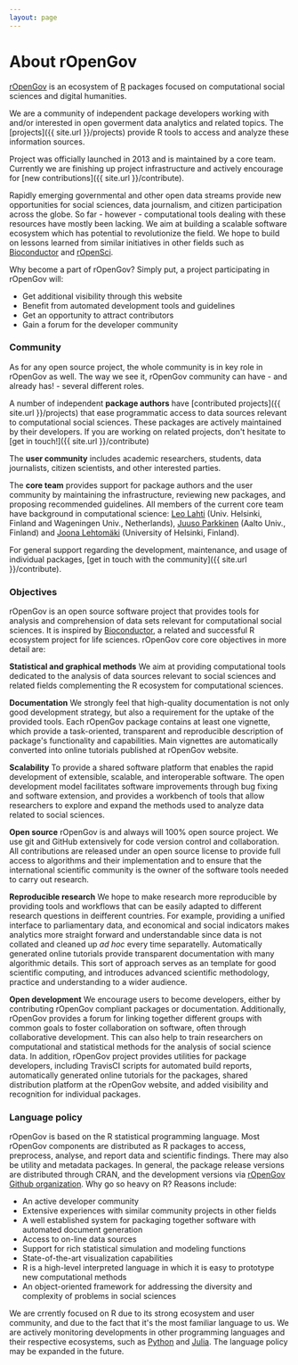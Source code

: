 ```yaml
---
layout: page
---
```


About rOpenGov
==============

[rOpenGov](http://ropengov.github.io) is an ecosystem of [R](http://cran.r-project.org/) packages focused on computational social sciences and digital humanities.

We are a community of independent package developers working with and/or interested in open goverment data analytics and related topics. The [projects]({{ site.url }}/projects) provide R tools to access and analyze these information sources. 

Project was officially launched in 2013 and is maintained by a core team. Currently we are finishing up project infrastructure and actively encourage for [new contributions]({{ site.url }}/contribute).

Rapidly emerging governmental and other open data streams provide new opportunities for social sciences, data journalism, and citizen participation across the globe. So far - however - computational tools dealing with these resources have mostly been lacking. We aim at building a scalable software ecosystem which has potential to revolutionize the field. We hope to build on lessons learned from similar initiatives in other fields such as [Bioconductor](http://www.bioconductor.org) and [rOpenSci](http://ropensci.org).

Why become a part of rOpenGov? Simply put, a project participating in rOpenGov will:
- Get additional visibility through this website 
- Benefit from automated development tools and guidelines
- Get an opportunity to attract contributors
- Gain a forum for the developer community

### Community

As for any open source project, the whole community is in key role in rOpenGov as well. The way we see it, rOpenGov community can have - and already has! - several different roles.

A number of independent **package authors** have [contributed projects]({{ site.url }}/projects) that ease programmatic access to data sources relevant to computational social sciences. These packages are actively maintained by their developers. If you are working on related projects, don't hesitate to [get in touch!]({{ site.url }}/contribute)

The **user community** includes academic researchers, students, data journalists, citizen scientists, and other interested parties.

The **core team** provides support for package authors and the user community by maintaining the infrastructure, reviewing new packages, and proposing recommended guidelines. All members of the current core team have background in computational science: [Leo Lahti](http://www.iki.fi/Leo.Lahti) (Univ. Helsinki, Finland and Wageningen Univ., Netherlands), [Juuso Parkkinen](http://ouzor.github.io/) (Aalto Univ., Finland) and [Joona Lehtomäki](https://github.com/jlehtoma) (University of Helsinki, Finland).

For general support regarding the development, maintenance, and usage of individual packages, [get in touch with the community]({{ site.url }}/contribute).

### Objectives

rOpenGov is an open source software project that provides tools for analysis and comprehension of data sets relevant for computational social sciences. It is inspired by [Bioconductor](http://bioconductor.org/about/), a related and successful R ecosystem project for life sciences. rOpenGov core core objectives in more detail are: 

**Statistical and graphical methods** We aim at providing computational tools dedicated to the analysis of data sources relevant to social sciences and related fields complementing the R ecosystem for computational sciences.

**Documentation** We strongly feel that high-quality documentation is not only good development strategy, but also a requirement for the uptake of the provided tools. Each rOpenGov package contains at least one vignette, which provide a task-oriented, transparent and reproducible description of package's functionality and capabilities. Main vignettes are automatically converted into online tutorials published at rOpenGov website.

**Scalability** To provide a shared software platform that enables the rapid development of extensible, scalable, and interoperable software. The open development model facilitates software improvements through bug fixing and software extension, and provides a workbench of tools that allow researchers to explore and expand the methods used to analyze data related to social sciences.

**Open source** rOpenGov is and always will 100% open source project. We use git and GitHub extensively for code version control and collaboration. All contributions are released under an open source license to provide full access to algorithms and their implementation and to ensure that the international scientific community is the owner of the software tools needed to carry out research.

**Reproducible research** We hope to make research more reproducible by providing tools and workflows that can be easily adapted to different research questions in deifferent countries. For example, providing a unified interface to parliamentary data, and economical and social indicators makes analytics more straight forward and understandable since data is not collated and cleaned up _ad hoc_ every time separatelly. Automatically generated online tutorials provide transparent documentation with many algorithmic details.  This sort of approach serves as an template for good scientific computing, and introduces advanced scientific methodology, practice and understanding to a wider audience.

**Open development** We encourage users to become developers, either by contributing rOpenGov compliant packages or documentation. Additionally, rOpenGov provides a forum for linking together different groups with common goals to foster collaboration on software, often through collaborative development. This can also help to train researchers on computational and statistical methods for the analysis of social science data. In addition, rOpenGov project provides utilities for package developers, including TravisCI scripts for automated build reports, automatically generated online tutorials for the packages, shared distribution platform at the rOpenGov website, and added visibility and recognition for individual packages.

### Language policy

rOpenGov is based on the R statistical programming language. Most rOpenGov components are distributed as R packages to access, preprocess, analyse, and report data and scientific findings. There may also be utility and metadata packages. In general, the package release versions are distributed through CRAN, and the development versions via [rOpenGov Github organization](https://github.com/ropengov). Why go so heavy on R? Reasons include:

- An active developer community
- Extensive experiences with similar community projects in other fields
- A well established system for packaging together software with automated document generation
- Access to on-line data sources
- Support for rich statistical simulation and modeling functions
- State-of-the-art visualization capabilities
- R is a high-level interpreted language in which it is easy to prototype new computational methods
- An object-oriented framework for addressing the diversity and complexity of problems in social sciences

We are crrently focused on R due to its strong ecosystem and user community, and due to the fact that it's the most familiar language to us. We are actively monitoring developments in other programming languages and their respective ecosystems, such as [Python](http://www.python.org/) and [Julia](http://julialang.org/). The language policy may be expanded in the future.
